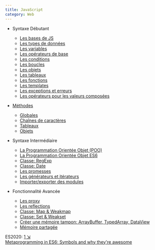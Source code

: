 ```yaml
---
title: JavaScript
category: Web
---
```


* Syntaxe Débutant
    * [Les bases de JS](!js/js-intro.md)
    * [Les types de données](!js/js-type.md)
    * [Les variables](!js/js-variable.md)
    * [Les opérateurs de base](!js/js-operateur.md)
    * [Les conditions](!js/js-condition.md)
    * [Les boucles](!js/js-boucle.md)
    * [Les objets](!js/js-object.md)
    * [Les tableaux](!js/js-array.md)
    * [Les fonctions](!js/js-function.md)
    * [Les templates](!js/js-template.md)
    * [Les exceptions et erreurs](!js/js-except.md)
    * [Les opérateurs pour les valeurs composées](!js/js-operateur2.md)

* [Méthodes](!js/js-method.md)
    * [Globales](!js/js-method-global.md)
    * [Chaînes de caractères](!js/js-method-string.md)
    * [Tableaux](!js/js-method-array.md)
    * [Objets](!js/js-method-object.md)

* Syntaxe Intermédiaire
    * [La Programmation Orientée Objet (POO)](!js/js-poo.md)
    * [La Programmation Orientée Objet ES6](!js/js-poo2.md)
    * [Classe: RegExp](!js/js-class-regexp.md)
    * [Classe: Date](!js/js-class-date.md)
    * [Les promesses](!js/js-promise.md)
    * [Les générateurs et itérateurs](!js/js-generateur.md)
    * [Importer/exporter des modules](!js/js-module.md)

* Fonctionnalité Avancée
    * [Les proxy](!js/js-proxy.md)
    * [Les reflections](!js/js-reflect.md)
    * [Classe: Map & Weakmap](!js/js-class-map.md)
    * [Classe: Set & Weakset](!js/js-class-set.md)
    * [Créer une mémoire tampon: ArrayBuffer, TypedArray, DataView](!js/js-class-arraybuffer.md)
    * [Mémoire partagée](!js/js-sharedmemory.md)

ES2020: [1 &#x21F2;](https://www.freecodecamp.org/news/javascript-new-features-es2020/)  
[Metaprogramming in ES6: Symbols and why they're awesome](https://www.keithcirkel.co.uk/metaprogramming-in-es6-symbols/)

